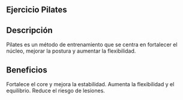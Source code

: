 ## Ejercicio Pilates

## Descripción
Pilates es un método de entrenamiento que se centra en fortalecer el núcleo, mejorar la postura y aumentar la flexibilidad.

## Beneficios
Fortalece el core y mejora la estabilidad.
Aumenta la flexibilidad y el equilibrio.
Reduce el riesgo de lesiones.